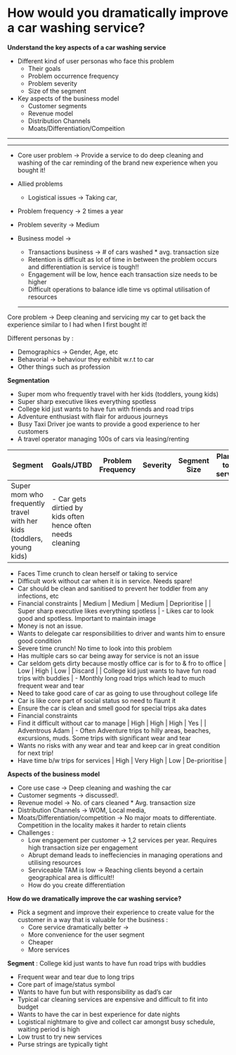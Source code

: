# How would you dramatically improve a car washing service?

**Understand the key aspects of a car washing service**

- Different kind of user personas who face this problem
    - Their goals
    - Problem occurrence frequency
    - Problem severity
    - Size of the segment
- Key aspects of the business model
    - Customer segments
    - Revenue model
    - Distribution Channels
    - Moats/Differentiation/Compeition

---

---

- Core user problem → Provide a service to do deep cleaning and washing of the car reminding of the brand new experience when you bought it!
- Allied problems
    - Logistical issues → Taking car,
- Problem frequency → 2 times a year
- Problem severity → Medium
- Business model →
    - Transactions business → # of cars washed * avg. transaction size
    - Retention is difficult as lot of time in between the problem occurs and differentiation is service is tough!!
    - Engagement will be low, hence each transaction size needs to be higher
    - Difficult operations to balance idle time vs optimal utilisation  of resources
    
    ---
    

Core problem → Deep cleaning and servicing my car to get back the experience similar to I had when I first bought it! 

Different personas by : 

- Demographics → Gender, Age, etc
- Behavorial → behaviour they exhibit w.r.t to car
- Other things such as profession

**Segmentation**

- Super mom who frequently travel with her kids (toddlers, young kids)
- Super sharp executive likes everything spotless
- College kid just wants to have fun with friends and road trips
- Adventure enthusiast with flair for arduous journeys
- Busy Taxi Driver joe wants to provide a good experience to her customers
- A travel operator managing 100s of cars via leasing/renting

| Segment | Goals/JTBD | Problem Frequency | Severity | Segment Size | Plans to serve |
| --- | --- | --- | --- | --- | --- |
| Super mom who frequently travel with her kids (toddlers, young kids) | - Car gets dirtied by kids often hence often needs cleaning
- Faces Time crunch to clean herself or taking to service 
- Difficult work without car when it is in service. Needs spare!
- Car should be clean and sanitised to prevent her toddler from any infections, etc
- Financial constraints | Medium | Medium | Medium | Deprioritise |
| Super sharp executive likes everything spotless  | - Likes car to look good and spotless. Important to maintain image
- Money is not an issue. 
- Wants to delegate car responsibilities to driver and wants him to ensure good condition
- Severe time crunch! No time to look into this problem
- Has multiple cars so car being away for service is not an issue
- Car seldom gets dirty because mostly office car is for to & fro to office | Low  | High | Low | Discard |
| College kid just wants to have fun road trips with buddies | - Monthly long road trips which lead to much frequent wear and tear 
- Need to take good care of car as going to use throughout college life
- Car is like core part of social status so need to flaunt it 
- Ensure the car is clean and smell good for special trips aka dates
- Financial constraints 
- Find it difficult without car to manage | High | High | High | Yes |
| Adventrous Adam | - Often Adventure trips to hilly areas, beaches, excursions, muds. Some trips with significant wear and tear
- Wants no risks with any wear and tear and keep car in great condition for next trip!
- Have time b/w trips for services | High | Very High | Low | De-prioritise |

**Aspects of the business model**

- Core use case → Deep cleaning and washing the car
- Customer segments  → discussed!.
- Revenue model → No. of cars cleaned  * Avg. transaction size
- Distribution Channels → WOM, Local media,
- Moats/Differentiation/competition → No major moats to differentiate. Competition in the locality makes it harder to retain clients
- Challenges :
    - Low engagement per customer → 1,2 services per year. Requires high transaction size per engagement
    - Abrupt demand leads to ineffeciencies in managing operations and utilising resources
    - Serviceable TAM is low → Reaching clients beyond a certain geographical area is difficult!!
    - How do you create differentiation
    

**How do we dramatically improve the car washing service?** 

- Pick a segment and improve their experience to create value for the customer in a way that is valuable for the business :
    - Core service dramatically better →
    - More convenience for the user segment
    - Cheaper
    - More services

**Segment** : College kid just wants to have fun road trips with buddies

- Frequent wear and tear due to long trips
- Core part of image/status symbol
- Wants to have fun but with responsibility as dad’s car
- Typical car cleaning services are expensive and difficult to fit into budget
- Wants to have the car in best experience for date nights
- Logistical nightmare to give and collect car amongst busy schedule, waiting period is high
- Low trust to try new services
- Purse strings are typically tight